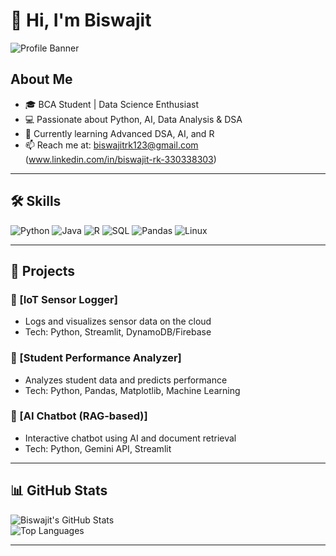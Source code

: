 # 👋 Hi, I'm Biswajit

![Profile Banner](https://images-wixmp-ed30a86b8c4ca887773594c2.wixmp.com/f/c83c004e-1370-4756-88e5-4071de797088/dgdq8br-09cc7ad6-a021-47a5-b0e0-917b12b0f7a7.gif?token=eyJ0eXAiOiJKV1QiLCJhbGciOiJIUzI1NiJ9.eyJzdWIiOiJ1cm46YXBwOjdlMGQxODg5ODIyNjQzNzNhNWYwZDQxNWVhMGQyNmUwIiwiaXNzIjoidXJuOmFwcDo3ZTBkMTg4OTgyMjY0MzczYTVmMGQ0MTVlYTBkMjZlMCIsIm9iaiI6W1t7InBhdGgiOiJcL2ZcL2M4M2MwMDRlLTEzNzAtNDc1Ni04OGU1LTQwNzFkZTc5NzA4OFwvZGdkcThici0wOWNjN2FkNi1hMDIxLTQ3YTUtYjBlMC05MTdiMTJiMGY3YTcuZ2lmIn1dXSwiYXVkIjpbInVybjpzZXJ2aWNlOmZpbGUuZG93bmxvYWQiXX0.tqRMtE-b2QiI2nnefNxSDMJvZCcYqFmq2ccg_Xfzqb8)

## About Me
- 🎓 BCA Student | Data Science Enthusiast  
- 💻 Passionate about Python, AI, Data Analysis & DSA  
- 🌱 Currently learning Advanced DSA, AI, and R
- 📫 Reach me at: biswajitrk123@gmail.com (www.linkedin.com/in/biswajit-rk-330338303)

---

## 🛠️ Skills

![Python](https://img.shields.io/badge/-Python-333333?style=flat&logo=python) 
![Java](https://img.shields.io/badge/-Java-007396?style=flat&logo=java&logoColor=white)
![R](https://img.shields.io/badge/-R-276DC3?style=flat&logo=r) 
![SQL](https://img.shields.io/badge/-SQL-4479A1?style=flat&logo=mysql) 
![Pandas](https://img.shields.io/badge/-Pandas-150458?style=flat&logo=pandas) 
![Linux](https://img.shields.io/badge/-Linux-FCC624?style=flat&logo=linux) 

---

## 🚀 Projects

### 🔹 [IoT Sensor Logger]
- Logs and visualizes sensor data on the cloud  
- Tech: Python, Streamlit, DynamoDB/Firebase  

### 🔹 [Student Performance Analyzer]
- Analyzes student data and predicts performance  
- Tech: Python, Pandas, Matplotlib, Machine Learning  

### 🔹 [AI Chatbot (RAG-based)]
- Interactive chatbot using AI and document retrieval  
- Tech: Python, Gemini API, Streamlit  

---

## 📊 GitHub Stats

![Biswajit's GitHub Stats](https://github-readme-stats.vercel.app/api?username=Biswajit-17&show_icons=true&theme=radical)  
![Top Languages](https://github-readme-stats.vercel.app/api/top-langs/?username=Biswajit-17&layout=compact&theme=radical)

---
